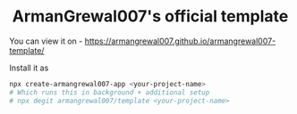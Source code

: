 <div align="center"><h1>ArmanGrewal007's official template</h1></div>

You can view it on - https://armangrewal007.github.io/armangrewal007-template/

Install it as 
```bash
npx create-armangrewal007-app <your-project-name>
# Which runs this in background + additional setup
# npx degit armangrewal007/template <your-project-name>
```
